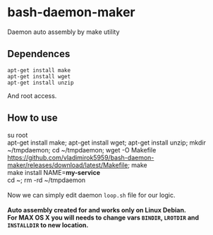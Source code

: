 # bash-daemon-maker
Daemon auto assembly by make utility

## Dependences
```
apt-get install make
apt-get install wget
apt-get install unzip
```
And root access.

## How to use
su root<br>
apt-get install make; apt-get install wget; apt-get install unzip; mkdir ~/tmpdaemon; cd ~/tmpdaemon; wget -O Makefile https://github.com/vladimirok5959/bash-daemon-maker/releases/download/latest/Makefile; make<br>
make install NAME=**my-service**<br>
cd ~; rm -rd ~/tmpdaemon<br>
<br>
Now we can simply edit daemon `loop.sh` file for our logic.<br>
<br>
**Auto assembly created for and works only on Linux Debian.**<br>
**For MAX OS X you will needs to change vars `BINDIR`, `LROTDIR` and `INSTALLDIR` to new location.**
